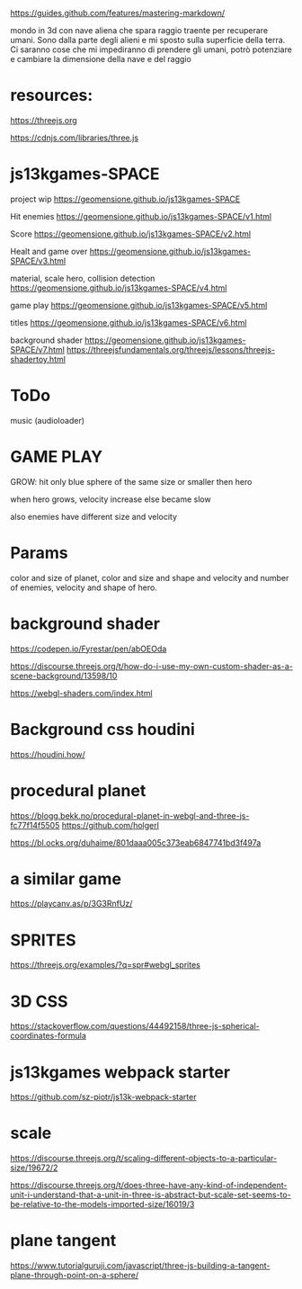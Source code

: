 https://guides.github.com/features/mastering-markdown/

mondo in 3d con nave aliena che spara raggio traente per recuperare umani. Sono dalla parte degli alieni e mi sposto sulla superficie della terra. Ci saranno cose che mi impediranno di prendere gli umani, potrò potenziare e cambiare la dimensione della nave e del raggio

# resources:

https://threejs.org

https://cdnjs.com/libraries/three.js

# js13kgames-SPACE 

project wip https://geomensione.github.io/js13kgames-SPACE

Hit enemies https://geomensione.github.io/js13kgames-SPACE/v1.html

Score https://geomensione.github.io/js13kgames-SPACE/v2.html

Healt and game over https://geomensione.github.io/js13kgames-SPACE/v3.html

material, scale hero, collision detection https://geomensione.github.io/js13kgames-SPACE/v4.html

game play https://geomensione.github.io/js13kgames-SPACE/v5.html

titles https://geomensione.github.io/js13kgames-SPACE/v6.html

background shader https://geomensione.github.io/js13kgames-SPACE/v7.html https://threejsfundamentals.org/threejs/lessons/threejs-shadertoy.html

# ToDo

music (audioloader)

# GAME PLAY

GROW: hit only blue sphere of the same size or smaller then hero

when hero grows, velocity increase else became slow

also enemies have different size and velocity

# Params

color and size of planet, color and size and shape and velocity and number of enemies, velocity and shape of hero.

# background shader

https://codepen.io/Fyrestar/pen/abOEOda

https://discourse.threejs.org/t/how-do-i-use-my-own-custom-shader-as-a-scene-background/13598/10

https://webgl-shaders.com/index.html

# Background css houdini

https://houdini.how/

# procedural planet 

https://blogg.bekk.no/procedural-planet-in-webgl-and-three-js-fc77f14f5505 https://github.com/holgerl

https://bl.ocks.org/duhaime/801daaa005c373eab6847741bd3f497a

# a similar game 

https://playcanv.as/p/3G3RnfUz/

# SPRITES

https://threejs.org/examples/?q=spr#webgl_sprites

# 3D CSS

https://stackoverflow.com/questions/44492158/three-js-spherical-coordinates-formula

# js13kgames webpack starter

https://github.com/sz-piotr/js13k-webpack-starter

# scale

https://discourse.threejs.org/t/scaling-different-objects-to-a-particular-size/19672/2

https://discourse.threejs.org/t/does-three-have-any-kind-of-independent-unit-i-understand-that-a-unit-in-three-is-abstract-but-scale-set-seems-to-be-relative-to-the-models-imported-size/16019/3

# plane tangent

https://www.tutorialguruji.com/javascript/three-js-building-a-tangent-plane-through-point-on-a-sphere/
